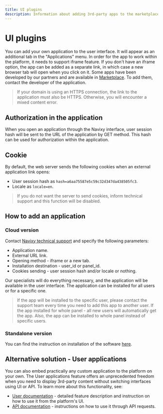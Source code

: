 ```yaml
---
title: UI plugins
description: Information about adding 3rd-party apps to the marketplace and UI with the help of developers and support
---
```


# UI plugins

You can add your own application to the user interface. It will appear as an additional tab in the "Applications" menu.
In order for the app to work within the platform, it needs to support iframe feature.
If you don't have an iframe option, the app can be added as a separate link, in which case a new browser tab will open 
when you click on it.
Some apps have been developed by our partners and are available in [Marketplace](https://marketplace.navixy.com/). 
To add them, contact the developer of the application.

> If your domain is using an HTTPS connection, the link to the application must also be HTTPS. Otherwise, you will encounter a mixed content error.


## Authorization in the application

When you open an application through the Navixy interface, user session hash will be sent to the URL of the application by 
GET method. This hash can be used for authorization within the application.


## Cookie

By default, the web server sends the following cookies when an external application link opens:

* User session hash as `hash=a6aa75587e5c59c32d347da438505fc3`.
* Locale as `locale=en`.

> If you do not want the server to send cookies, inform technical support and this function will be disabled.

## How to add an application

### Cloud version

Contact [Navixy technical support](../../../general/contacts.md) and specify the following parameters:

* Application name.
* External URL link.
* Opening method - iframe or a new tab.
* Installation destination - user_id or panel_id.
* Cookies sending - user session hash and/or locale or nothing.

Our specialists will do everything necessary, and the application will be available in the user interface.
The application can be installed for all users or for a specific one.

> If the app will be installed to the specific user, please contact the support team every time you need to add this app to another user. If the app installed for whole panel - all new users will automatically get the app. Also, the app can be installed to whole panel instead of specific users.


### Standalone version

You can find the instruction on installation of the software [here](https://docs.navixy.com/on-premise/applications).

## Alternative solution - User applications

You can also embed practically any custom application to the platform on your own. The User applications feature offers an unprecedented freedom when you need to display 3rd-party content without switching interfaces using UI or API. To learn more about this functionality, see:
 - [User documentation](https://docs.navixy.com/user-guide/user-applications) - detailed feature description and instruction on how to use it from the platform's UI.
 - [API documentation](user-applications.md) - instructions on how to use it through API requests.